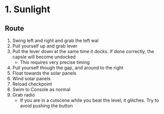 # 1. Sunlight

## Route

1. Swing left and right and grab the left wal
2. Pull yourself up and grab lever
3. Pull the lever down at the same time it docks. If done correctly, the capsle will become undocked
   - This requires very precise timing
5. Pull yourself though the gap, and around to the right
6. Float towards the solar panels
7. Wind solar panels
8. Reload checkpoint
9. Swim to Console as normal
10. Grab radio
    - If you are in a cutscene while you beat the level, it glitches. Try to avoid pushing the button
